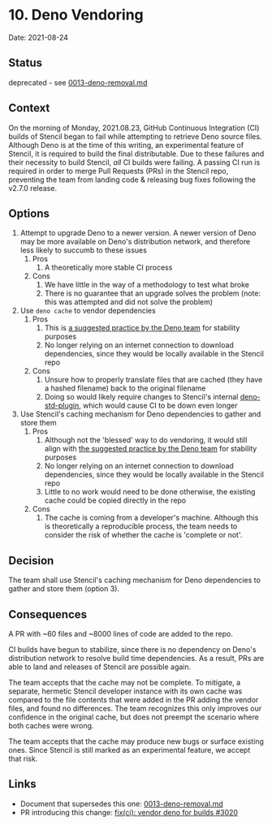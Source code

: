 # 10. Deno Vendoring

Date: 2021-08-24

## Status

deprecated - see [0013-deno-removal.md](./0013-deno-removal.md)

## Context

On the morning of Monday, 2021.08.23, GitHub Continuous Integration (CI) builds of Stencil began to fail while
attempting to retrieve Deno source files. Although Deno is at the time of this writing, an experimental feature of
Stencil, it is required to build the final distributable. Due to these failures and their necessity to build Stencil, 
_all_ CI builds were failing. A passing CI run is required in order to merge Pull Requests (PRs) in the Stencil repo,
preventing the team from landing code & releasing bug fixes following the v2.7.0 release.

## Options

1. Attempt to upgrade Deno to a newer version. A newer version of Deno may be more available on Deno's distribution
   network, and therefore less likely to succumb to these issues
   1. Pros
      1. A theoretically more stable CI process
   2. Cons
      1. We have little in the way of a methodology to test what broke
      2. There is no guarantee that an upgrade solves the problem (note: this was attempted and did not solve the problem)
2. Use `deno cache` to vendor dependencies
   1. Pros
      1. This is [a suggested practice by the Deno team](https://deno.land/manual@v1.13.2/linking_to_external_code#but-what-if-the-host-of-the-url-goes-down-the-source-won#39t-be-available)
         for stability purposes
      2. No longer relying on an internet connection to download dependencies, since they would be locally available
         in the Stencil repo
   2. Cons
      1. Unsure how to properly translate files that are cached (they have a hashed filename) back to the original
         filename
      2. Doing so would likely require changes to Stencil's internal [deno-std-plugin](https://github.com/ionic-team/stencil/blob/925d4e924264df424c3519f4c0a91b22356a2ea6/scripts/bundles/plugins/deno-std-plugin.ts#L8),
         which would cause CI to be down even longer
3. Use Stencil's caching mechanism for Deno dependencies to gather and store them
   1. Pros
      1. Although not the 'blessed' way to do vendoring, it would still align with [the suggested practice by the Deno team](https://deno.land/manual@v1.13.2/linking_to_external_code#but-what-if-the-host-of-the-url-goes-down-the-source-won#39t-be-available)
         for stability purposes
      2. No longer relying on an internet connection to download dependencies, since they would be locally available
         in the Stencil repo
      3. Little to no work would need to be done otherwise, the existing cache could be copied directly in the repo
   2. Cons
      1. The cache is coming from a developer's machine. Although this is theoretically a reproducible process, the
         team needs to consider the risk of whether the cache is 'complete or not'.

## Decision

The team shall use Stencil's caching mechanism for Deno dependencies to gather and store them (option 3).

## Consequences

A PR with ~60 files and ~8000 lines of code are added to the repo.

CI builds have begun to stabilize, since there is no dependency on Deno's distribution network to resolve build time
dependencies. As a result, PRs are able to land and releases of Stencil are possible again.

The team accepts that the cache may not be complete. To mitigate, a separate, hermetic Stencil developer instance with
its own cache was compared to the file contents that were added in the PR adding the vendor files, and found no
differences. The team recognizes this only improves our confidence in the original cache, but does not preempt the
scenario where both caches were wrong.

The team accepts that the cache may produce new bugs or surface existing ones. Since Stencil is still marked as an
experimental feature, we accept that risk.

## Links

- Document that supersedes this one: [0013-deno-removal.md](./0013-deno-removal.md)
- PR introducing this change: [fix(ci): vendor deno for builds #3020](https://github.com/ionic-team/stencil/pull/3020)
